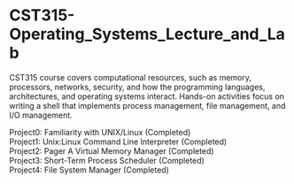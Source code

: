 # CST315-Operating_Systems_Lecture_and_Lab
CST315 course covers computational resources, such as memory, processors, networks, security, and how the programming languages, architectures, and operating systems interact. Hands-on activities focus on writing a shell that implements process management, file management, and I/O management.

Project0: Familiarity with UNIX/Linux (Completed) <br>
Project1: Unix:Linux Command Line Interpreter (Completed)<br>
Project2: Pager A Virtual Memory Manager (Completed)<br>
Project3: Short-Term Process Scheduler (Completed)<br>
Project4: File System Manager (Completed) <br>
